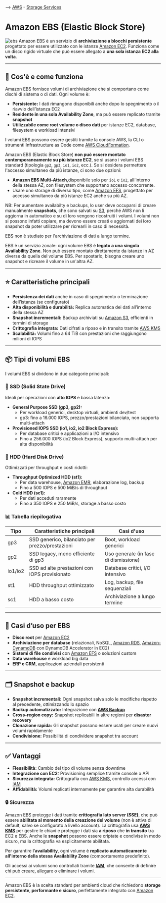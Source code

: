 --> [AWS](/00-Intro/AWS.md)  -  [Storage Services](/02-Storage-services/AWS-Storage-Services.md)

# Amazon EBS (Elastic Block Store)

![ebs](ebs.jpg)
Amazon EBS è un servizio di **archiviazione a blocchi persistente** progettato per essere utilizzato con le istanze [Amazon EC2](/01-Compute-options/Amazon-EC2.md). 
Funziona come un disco rigido virtuale che può essere allegato a **una sola istanza EC2 alla volta**.



---

## 🔧 Cos'è e come funziona

Amazon EBS fornisce volumi di archiviazione che si comportano come dischi di sistema o di dati. Ogni volume è:

- **Persistente:** I dati rimangono disponibili anche dopo lo spegnimento o il riavvio dell’istanza EC2
- **Residente in una sola Availability Zone**, ma può essere replicato tramite **snapshot**
- **Utilizzabile come root volume o disco dati** per istanze EC2, database, filesystem e workload intensivi

I volumi EBS possono essere gestiti tramite la console AWS, la CLI o strumenti Infrastructure as Code come [AWS CloudFormation](/01-Compute-options/AWS-Cloud-Formation.md).

Amazon EBS (Elastic Block Store) **non può essere montato contemporaneamente su più istanze EC2**, se si usano i volumi EBS standard (tipologia `gp2`, `gp3`, `io1`, `io2`, ecc.).
Se si desidera permettere l'accesso simultaneo da più istanze, ci sono due opzioni: 
- **Amazon EBS Multi-Attach**,disponibile solo per `io1` e `io2`, all'interno della stessa AZ, con filesystem che supportano accesso concorrente.
- Usare uno storage di diverso tipo, come [Amazon EFS](/02-Storage-services/Amazon-EFS.md), progettato per accesso simultaneo da più istanze EC2 anche su più AZ.

NB: Per aumentare availabilty e backups, lo user deve occuparsi di creare manualmente **snapshots**, che sono salvati su [S3](/02-Storage-services/Amazon-S3.md), perché AWS non li aggiorna in automatico e su di loro vengono ricostruiti i volumi.
I volumi non si possono infatti copiare, ma devono essere creati e aggiornati dei loro snapshot da poter utilizzare per ricrearli in caso di necessità.

EBS non è studiato per l'archiviazione di dati a lungo termine.

EBS è un servizio zonale: ogni volume EBS è **legato a una singola Availability Zone**. Non può essere montato direttamente da istanze in AZ diverse da quella del volume EBS. Per spostarlo, bisogna creare uno snapshot e ricreare il volume in un'altra AZ.

---

## ⭐ Caratteristiche principali

- **Persistenza dei dati** anche in caso di spegnimento o terminazione dell’istanza (se configurato)
- **Alta disponibilità e durabilità:** Replica automatica dei dati all’interno della stessa AZ
- **Snapshot incrementali:** Backup archiviati su [Amazon S3](/02-Storage-services/Amazon-S3.md), efficienti in termini di storage
- **Crittografia integrata:** Dati cifrati a riposo e in transito tramite [AWS KMS](/09-Sicurezza-Compliance-Governance/Sicurezza/AWS-KMS.md)
- **Scalabilità:** Volumi fino a 64 TiB con prestazioni che raggiungono milioni di IOPS

---

## 📦 Tipi di volumi EBS

I volumi EBS si dividono in due categorie principali:

### 🔹 SSD (Solid State Drive)

Ideali per operazioni con **alto IOPS** e bassa latenza:

- **General Purpose SSD (gp3, gp2):**
  - Per workload generici, desktop virtuali, ambienti dev/test
  - gp3: fino a 16.000 IOPS, prezzo/prestazioni bilanciato, non supporta multi-attach
- **Provisioned IOPS SSD (io1, io2, io2 Block Express):**
  - Per database critici e applicazioni a I/O intensivo
  - Fino a 256.000 IOPS (io2 Block Express), supporto multi-attach per alta disponibilità

### 🔸 HDD (Hard Disk Drive)

Ottimizzati per throughput e costi ridotti:

- **Throughput Optimized HDD (st1):**
  - Per data warehouse, [Amazon EMR](/07-IA-ML-Analytics/Analytics/Amazon-EMR.md), elaborazione log, backup
  - Fino a 500 IOPS e 500 MiB/s di throughput
- **Cold HDD (sc1):**
  - Per dati acceduti raramente
  - Fino a 350 IOPS e 250 MiB/s, storage a basso costo

### 📊 Tabella riepilogativa

| Tipo    | Caratteristiche principali                                 | Casi d'uso                                   |
|---------|------------------------------------------------------------|----------------------------------------------|
| gp3     | SSD generico, bilanciato per prezzo/prestazioni            | Boot, workload generici                      |
| gp2     | SSD legacy, meno efficiente di gp3                         | Uso generale (in fase di dismissione)        |
| io1/io2 | SSD ad alte prestazioni con IOPS provisionato              | Database critici, I/O intensivo              |
| st1     | HDD throughput ottimizzato                                 | Log, backup, file sequenziali                |
| sc1     | HDD a basso costo                                          | Archiviazione a lungo termine               |

---

## 🚀 Casi d’uso per EBS

- **Disco root** per [Amazon EC2](/01-Compute-options/Amazon-EC2.md)
- **Archiviazione per database** (relazionali, NoSQL, [Amazon RDS](/04-Database-services/Amazon-RDS.md), [Amazon-DynamoDB](/04-Database-services/Amazon-DynamoDB.md) con DynamoDB Accelerator in EC2)
- **Sistemi di file condivisi** con [Amazon EFS](/02-Storage-services/Amazon-EFS.md) o soluzioni custom
- **Data warehouse** e workload big data
- **ERP e CRM**, applicazioni aziendali persistenti

---

## 🗂️ Snapshot e backup

- **Snapshot incrementali:** Ogni snapshot salva solo le modifiche rispetto al precedente, ottimizzando lo spazio
- **Backup automatizzato:** Integrazione con **[AWS Backup](/02-Storage-services/AWS-Backup.md)**
- **Cross-region copy:** Snapshot replicabili in altre regioni per **disaster recovery**
- **Clonazione rapida:** Gli snapshot possono essere usati per creare nuovi volumi rapidamente
- **Condivisione:** Possibilità di condividere snapshot tra account

---

## ✅ Vantaggi

- **Flessibilità:** Cambio del tipo di volume senza downtime
- **Integrazione con EC2:** Provisioning semplice tramite console o API
- **Sicurezza integrata:** Crittografia con [AWS KMS](/09-Sicurezza-Compliance-Governance/Sicurezza/AWS-KMS.md), controllo accessi con [IAM](/09-Sicurezza-Compliance-Governance/Sicurezza/AWS-IAM.md)
- **Affidabilità:** Volumi replicati internamente per garantire alta durabilità

### 🔒 Sicurezza

Amazon EBS protegge i dati tramite **crittografia lato server (SSE)**, che può essere **abilitata al momento della creazione del volume** (non è attiva di default, salvo se configurato a livello account). La crittografia usa **[AWS KMS](/09-Sicurezza-Compliance-Governance/Sicurezza/AWS-KMS.md)** per gestire le chiavi e protegge i dati sia **a riposo** che **in transito** tra EC2 e EBS. 
Anche le **snapshot** possono essere criptate e condivise in modo sicuro, ma la crittografia va esplicitamente abilitata.

Per garantire l’**availability**, ogni volume è **replicato automaticamente all'interno della stessa Availability Zone** (comportamento predefinito). 

Gli accessi ai volumi sono controllati tramite **[IAM](/09-Sicurezza-Compliance-Governance/Sicurezza/AWS-IAM.md)**, che consente di definire chi può creare, allegare o eliminare i volumi. 

---

Amazon EBS è la scelta standard per ambienti cloud che richiedono **storage persistente, performante e sicuro**, perfettamente integrato con [Amazon EC2](/01-Compute-options/Amazon-EC2.md).
